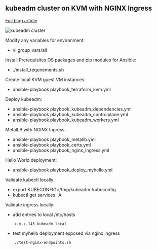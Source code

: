## kubeadm cluster on KVM with NGINX Ingress

[Full blog article](https://fabianlee.org/2022/05/25/kvm-kubeadm-cluster-on-kvm-using-ansible/)

![kubeadm cluster](https://github.com/fabianlee/kubeadm-cluster-kvm/raw/main/diagrams/kubeadm-3node.png)

Modify any variables for environment:
  * vi group_vars/all

Install Prerequisites OS packages and pip modules for Ansible:
  * ./install_requirements.sh

Create local KVM guest VM instances:
  * ansible-playbook playbook_terraform_kvm.yml

Deploy kubeadm:
  * ansible-playbook playbook_kubeadm_dependencies.yml
  * ansible-playbook playbook_kubeadm_controlplane.yml
  * ansible-playbook playbook_kubeadm_workers.yml

MetalLB with NGINX Ingress:
  * ansible-playbook playbook_metallb.yml
  * ansible-playbook playbook_certs.yml
  * ansible-playbook playbook_nginx_ingress.yml 

Hello World deployment:
  * ansible-playbook playbook_deploy_myhello.yml

Validate kubectl locally:
  * export KUBECONFIG=/tmp/kubeadm-kubeconfig
  * kubectl get services -A

Validate ingress locally:
  * add entries to local /etc/hosts
```
    x.y.z.145 kubeadm.local
```

  * test myhello deployment exposed via nginx ingress
```
    ./test-nginx-endpoints.sh
```
